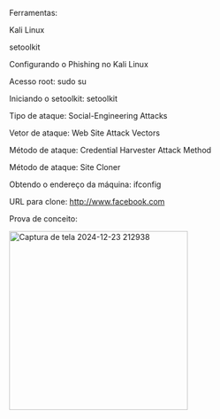 Ferramentas:

Kali Linux

setoolkit

Configurando o Phishing no Kali Linux

Acesso root: sudo su

Iniciando o setoolkit: setoolkit

Tipo de ataque: Social-Engineering Attacks

Vetor de ataque: Web Site Attack Vectors

Método de ataque: Credential Harvester Attack Method 

Método de ataque: Site Cloner

Obtendo o endereço da máquina: ifconfig

URL para clone: http://www.facebook.com

Prova de conceito:

<img width="323" alt="Captura de tela 2024-12-23 212938" src="https://github.com/user-attachments/assets/d862f41a-e7b9-4528-bfa3-3d0382987989" />


